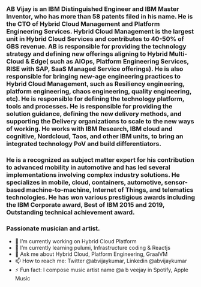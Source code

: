 ### AB Vijay is an IBM Distinguished Engineer and IBM Master Inventor, who has more than 58 patents filed in his name. He is the CTO of Hybrid Cloud Management and Platform Engineering Services. Hybrid Cloud Management is the largest unit in Hybrid Cloud Services and contributes to 40-50% of GBS revenue. AB is responsible for providing the technology strategy and defining new offerings aligning to Hybrid Multi-Cloud & Edge( such as AIOps, Platform Engineering Services, RISE with SAP, SaaS Managed Service offerings). He is also responsible for bringing new-age engineering practices to Hybrid Cloud Management, such as Resiliency engineering, platform engineering, chaos engineering, quality engineering, etc). He is responsible for defining the technology platform, tools and processes. He is responsible for providing the solution guidance, defining the new delivery methods, and supporting the Delivery organizations to scale to the new ways of working. He works with IBM Research, IBM cloud and cognitive, Nordcloud, Taos, and other IBM units, to bring an integrated technology PoV and build differentiators.

### He is a recognized as subject matter expert for his contribution to advanced mobility in automotive and has led several implementations involving complex industry solutions. He specializes in mobile, cloud, containers, automotive, sensor-based machine-to-machine, Internet of Things, and telematics technologies. He has won various prestigious awards including the IBM Corporate award, Best of IBM 2015 and 2019, Outstanding technical achievement award.

### Passionate musician and artist.



- 🔭 I’m currently working on Hybrid Cloud Platform
- 🌱 I’m currently learning pulumi, Infrastructure coding & Reactjs
- 💬 Ask me about Hybrid Cloud, Platform Engineering, GraalVM
- 📫 How to reach me: Twitter @abvijaykumar, Linkedin @abvijaykumar
- ⚡ Fun fact: I compose music artist name @a b veejay in Spotify, Apple Music
